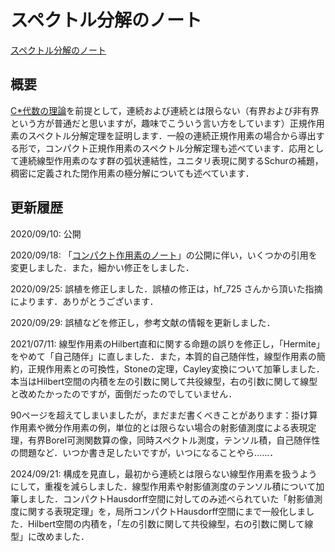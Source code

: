 # スペクトル分解のノート

[スペクトル分解のノート](files/spectral-decomposition_20240921.pdf)

## 概要

[C\*代数の理論](cs-algebra.md)を前提として，連続および連続とは限らない（有界および非有界という方が普通だと思いますが，趣味でこういう言い方をしています）正規作用素のスペクトル分解定理を証明します．一般の連続正規作用素の場合から導出する形で，コンパクト正規作用素のスペクトル分解定理も述べています．応用として連続線型作用素のなす群の弧状連結性，ユニタリ表現に関するSchurの補題，稠密に定義された閉作用素の極分解についても述べています．

## 更新履歴

2020/09/10: 公開

2020/09/18: 「[コンパクト作用素のノート](compact-operator.md)」の公開に伴い，いくつかの引用を変更しました．また，細かい修正をしました．

2020/09/25: 誤植を修正しました．誤植の修正は，hf\_725 さんから頂いた指摘によります．ありがとうございます．

2020/09/29: 誤植などを修正し，参考文献の情報を更新しました．

2021/07/11: 線型作用素のHilbert直和に関する命題の誤りを修正し，「Hermite」をやめて「自己随伴」に直しました．また，本質的自己随伴性，線型作用素の簡約，正規作用素との可換性，Stoneの定理，Cayley変換について加筆しました．本当はHilbert空間の内積を左の引数に関して共役線型，右の引数に関して線型と改めたかったのですが，面倒だったのでしていません．

90ページを超えてしまいましたが，まだまだ書くべきことがあります：掛け算作用素や微分作用素の例，単位的とは限らない場合の射影値測度による表現定理，有界Borel可測関数算の像，同時スペクトル測度，テンソル積，自己随伴性の問題など．いつか書き足したいですが，いつになることやら……．

2024/09/21: 構成を見直し，最初から連続とは限らない線型作用素を扱うようにして，重複を減らしました．線型作用素や射影値測度のテンソル積について加筆しました．コンパクトHausdorff空間に対してのみ述べられていた「射影値測度に関する表現定理」を，局所コンパクトHausdorff空間にまで一般化しました．Hilbert空間の内積を，「左の引数に関して共役線型，右の引数に関して線型」に改めました．
